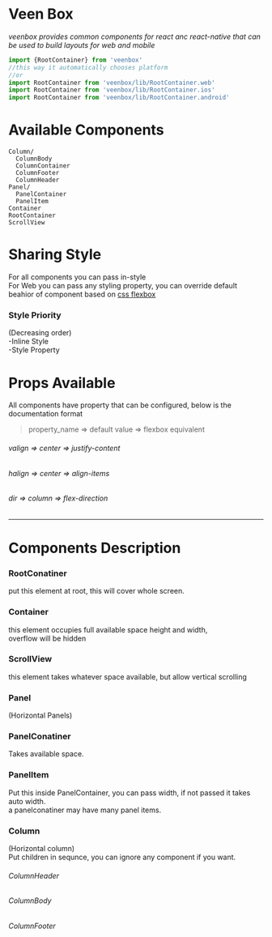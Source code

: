 # Veen Box
*veenbox provides common components for react anc react-native that can be used to build layouts for web and mobile*


```js
import {RootContainer} from 'veenbox'
//this way it automatically chooses platform
//or
import RootContainer from 'veenbox/lib/RootContainer.web'
import RootContainer from 'veenbox/lib/RootContainer.ios'
import RootContainer from 'veenbox/lib/RootContainer.android'
```
# Available Components

```
Column/
  ColumnBody
  ColumnContainer
  ColumnFooter
  ColumnHeader
Panel/
  PanelContainer
  PanelItem
Container
RootContainer
ScrollView
```

# Sharing Style

For all components you can pass in-style  
For Web you can pass any styling property, you can override default beahior of component based on [css flexbox](https://developer.mozilla.org/en-US/docs/Web/CSS/CSS_Flexible_Box_Layout/Using_CSS_flexible_boxes)

### Style Priority
(Decreasing order)  
-Inline Style    
-Style Property


# Props Available

All components have property that can be configured, below is the documentation format
> property_name => default value => flexbox equivalent


###### valign => center => justify-content
###### halign => center => align-items
###### dir => column  =>  flex-direction



---         

# Components Description

### RootConatiner
put this element at root, this will cover whole screen.

### Container
this element occupies full available space height and width,   
overflow will be hidden

### ScrollView
this element takes whatever space available, but allow vertical scrolling

### Panel
(Horizontal Panels)

### PanelConatiner
Takes available space.

### PanelItem
Put this inside PanelContainer, you can pass width, if not passed it takes auto width.   
a panelconatiner may have many panel items.

###  Column
(Horizontal column)   
Put children in sequnce, you can ignore any component if you want.
###### ColumnHeader
###### ColumnBody
###### ColumnFooter

